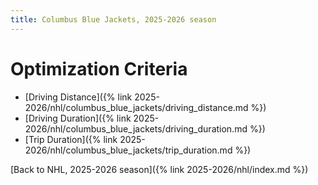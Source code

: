 ```yaml
---
title: Columbus Blue Jackets, 2025-2026 season
---
```


# Optimization Criteria
- [Driving Distance]({% link 2025-2026/nhl/columbus_blue_jackets/driving_distance.md %})
- [Driving Duration]({% link 2025-2026/nhl/columbus_blue_jackets/driving_duration.md %})
- [Trip Duration]({% link 2025-2026/nhl/columbus_blue_jackets/trip_duration.md %})

[Back to NHL, 2025-2026 season]({% link 2025-2026/nhl/index.md %})
